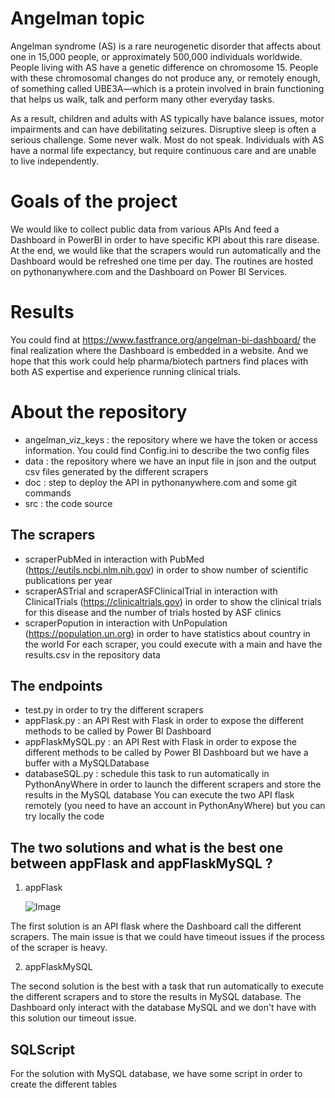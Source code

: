 # Angelman topic
Angelman syndrome (AS) is a rare neurogenetic disorder that affects about one in 15,000 people, or approximately 500,000 individuals worldwide. People living with AS have a genetic difference on chromosome 15. People with these chromosomal changes do not produce any, or remotely enough, of something called UBE3A—which is a protein involved in brain functioning that helps us walk, talk and perform many other everyday tasks.

As a result, children and adults with AS typically have balance issues, motor impairments and can have debilitating seizures. Disruptive sleep is often a serious challenge. Some never walk. Most do not speak. Individuals with AS have a normal life expectancy, but require continuous care and are unable to live independently.

# Goals of the project
We would like to collect public data from various APIs 
And feed a Dashboard in PowerBI in order to have specific KPI about this rare disease.
At the end, we would like that the scrapers would run automatically and the Dashboard would be refreshed one time per day. The routines are hosted on pythonanywhere.com and the Dashboard on Power BI Services.

# Results
You could find at https://www.fastfrance.org/angelman-bi-dashboard/ the final realization where the Dashboard is embedded in a website. And we hope that this work could help pharma/biotech partners find places with both AS expertise and experience running clinical trials.

# About the repository
- angelman_viz_keys : the repository where we have the token or access information. You could find Config.ini to describe the two config files
- data : the repository where we have an input file in json and the output csv files generated by the different scrapers
- doc : step to deploy the API in pythonanywhere.com and some git commands
- src : the code source

## The scrapers
- scraperPubMed in interaction with PubMed (https://eutils.ncbi.nlm.nih.gov) in order to show number of scientific publications per year
- scraperASTrial and scraperASFClinicalTrial in interaction with ClinicalTrials (https://clinicaltrials.gov)  in order to show the clinical trials for this disease and the number of trials hosted by ASF clinics
- scraperPopution in interaction with UnPopulation (https://population.un.org) in order to have statistics about country in the world
For each scraper, you could execute with a main and have the results.csv in the repository data

## The endpoints
- test.py in order to try the different scrapers
- appFlask.py : an API Rest with Flask in order to expose the different methods to be called by Power BI Dashboard
- appFlaskMySQL.py : an API Rest with Flask in order to expose the different methods to be called by Power BI Dashboard but we have a buffer with a MySQLDatabase
- databaseSQL.py : schedule this task to run automatically in PythonAnyWhere in order to launch the different scrapers and store the results in the MySQL database
You can execute the two API flask remotely (you need to have an account in PythonAnyWhere) but you can try locally the code

## The two solutions and what is the best one between appFlask and appFlaskMySQL ?

1) appFlask

   ![Image](https://github.com/user-attachments/assets/e1e26497-0da1-4f02-83d8-d09732d233ab)

The first solution is an API flask where the Dashboard call the different scrapers.
The main issue is that we could have timeout issues if the process of the scraper is heavy.

2) appFlaskMySQL

The second solution is the best with a task that run automatically to execute the different scrapers and to store the results in MySQL database. The Dashboard only interact with the database MySQL and we don't have with this solution our timeout issue.

## SQLScript
For the solution with MySQL database, we have some script in order to create the different tables


